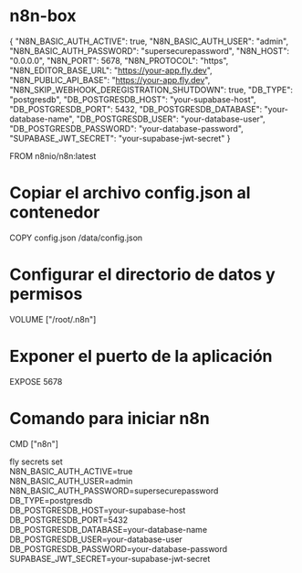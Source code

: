 # n8n-box
{
  "N8N_BASIC_AUTH_ACTIVE": true,
  "N8N_BASIC_AUTH_USER": "admin",
  "N8N_BASIC_AUTH_PASSWORD": "supersecurepassword",
  "N8N_HOST": "0.0.0.0",
  "N8N_PORT": 5678,
  "N8N_PROTOCOL": "https",
  "N8N_EDITOR_BASE_URL": "https://your-app.fly.dev",
  "N8N_PUBLIC_API_BASE": "https://your-app.fly.dev",
  "N8N_SKIP_WEBHOOK_DEREGISTRATION_SHUTDOWN": true,
  "DB_TYPE": "postgresdb",
  "DB_POSTGRESDB_HOST": "your-supabase-host",
  "DB_POSTGRESDB_PORT": 5432,
  "DB_POSTGRESDB_DATABASE": "your-database-name",
  "DB_POSTGRESDB_USER": "your-database-user",
  "DB_POSTGRESDB_PASSWORD": "your-database-password",
  "SUPABASE_JWT_SECRET": "your-supabase-jwt-secret"
}

FROM n8nio/n8n:latest

# Copiar el archivo config.json al contenedor
COPY config.json /data/config.json

# Configurar el directorio de datos y permisos
VOLUME ["/root/.n8n"]

# Exponer el puerto de la aplicación
EXPOSE 5678

# Comando para iniciar n8n
CMD ["n8n"]

fly secrets set \
N8N_BASIC_AUTH_ACTIVE=true \
N8N_BASIC_AUTH_USER=admin \
N8N_BASIC_AUTH_PASSWORD=supersecurepassword \
DB_TYPE=postgresdb \
DB_POSTGRESDB_HOST=your-supabase-host \
DB_POSTGRESDB_PORT=5432 \
DB_POSTGRESDB_DATABASE=your-database-name \
DB_POSTGRESDB_USER=your-database-user \
DB_POSTGRESDB_PASSWORD=your-database-password \
SUPABASE_JWT_SECRET=your-supabase-jwt-secret

